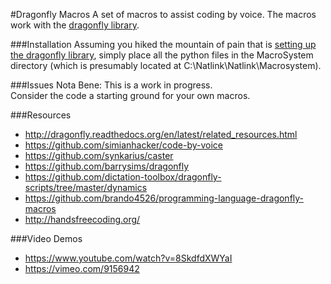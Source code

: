 #Dragonfly Macros
A set of macros to assist coding by voice.
The macros work with the [dragonfly library](
  http://dragonfly.readthedocs.org/en/latest/index.html).

###Installation
Assuming you hiked the mountain of pain that is [setting up the dragonfly library](https://github.com/simianhacker/code-by-voice#getting-started), simply place all the python files in the MacroSystem directory (which is presumably located at C:\\Natlink\Natlink\Macrosystem).

###Issues
Nota Bene: This is a work in progress.  
Consider the code a starting ground for your own macros.

###Resources
- http://dragonfly.readthedocs.org/en/latest/related_resources.html
- https://github.com/simianhacker/code-by-voice
- https://github.com/synkarius/caster
- https://github.com/barrysims/dragonfly
- https://github.com/dictation-toolbox/dragonfly-scripts/tree/master/dynamics
- https://github.com/brando4526/programming-language-dragonfly-macros
- http://handsfreecoding.org/

###Video Demos
- https://www.youtube.com/watch?v=8SkdfdXWYaI
- https://vimeo.com/9156942
